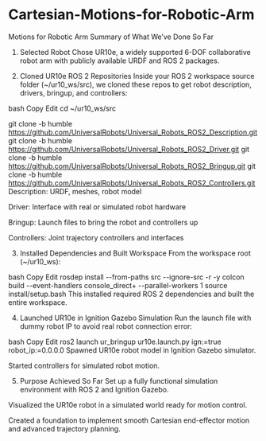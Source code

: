 # Cartesian-Motions-for-Robotic-Arm
Motions for Robotic Arm 
Summary of What We’ve Done So Far
1. Selected Robot
Chose UR10e, a widely supported 6-DOF collaborative robot arm with publicly available URDF and ROS 2 packages.

2. Cloned UR10e ROS 2 Repositories
Inside your ROS 2 workspace source folder (~/ur10_ws/src), we cloned these repos to get robot description, drivers, bringup, and controllers:

bash
Copy
Edit
cd ~/ur10_ws/src

git clone -b humble https://github.com/UniversalRobots/Universal_Robots_ROS2_Description.git
git clone -b humble https://github.com/UniversalRobots/Universal_Robots_ROS2_Driver.git
git clone -b humble https://github.com/UniversalRobots/Universal_Robots_ROS2_Bringup.git
git clone -b humble https://github.com/UniversalRobots/Universal_Robots_ROS2_Controllers.git
Description: URDF, meshes, robot model

Driver: Interface with real or simulated robot hardware

Bringup: Launch files to bring the robot and controllers up

Controllers: Joint trajectory controllers and interfaces

3. Installed Dependencies and Built Workspace
From the workspace root (~/ur10_ws):

bash
Copy
Edit
rosdep install --from-paths src --ignore-src -r -y
colcon build --event-handlers console_direct+ --parallel-workers 1
source install/setup.bash
This installed required ROS 2 dependencies and built the entire workspace.

4. Launched UR10e in Ignition Gazebo Simulation
Run the launch file with dummy robot IP to avoid real robot connection error:

bash
Copy
Edit
ros2 launch ur_bringup ur10e.launch.py ign:=true robot_ip:=0.0.0.0
Spawned UR10e robot model in Ignition Gazebo simulator.

Started controllers for simulated robot motion.

5. Purpose Achieved So Far
Set up a fully functional simulation environment with ROS 2 and Ignition Gazebo.

Visualized the UR10e robot in a simulated world ready for motion control.

Created a foundation to implement smooth Cartesian end-effector motion and advanced trajectory planning.

